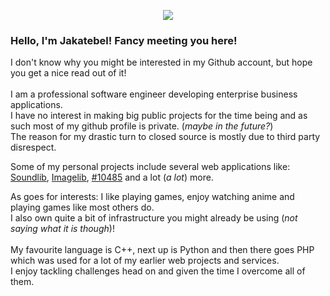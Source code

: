<p align="center">
  <a href="https://jkbgl.net/" title="Visit the JKBGL NETWORK Website."><img src="https://img.jkbgl.net/i/IVP629153ACEB241.png"></a>

  ### Hello, I'm Jakatebel! Fancy meeting you here!
  I don't know why you might be interested in my Github account, but hope you get a nice read out of it!<br><br>
  I am a professional software engineer developing enterprise business applications.<br>
  I have no interest in making big public projects for the time being and as such most of my github profile is private. (*maybe in the future?*)<br>
  The reason for my drastic turn to closed source is mostly due to third party disrespect.<br>

  Some of my personal projects include several web applications like:<br>
  [Soundlib](https://soundlib.jkbgl.net), [Imagelib](https://img.jkbgl.net), [#10485](https://osu.jkbgl.net) and a lot (*a lot*) more.<br>

  As goes for interests: I like playing games, enjoy watching anime and playing games like most others do.<br>
  I also own quite a bit of infrastructure you might already be using (*not saying what it is though*)!<br><br>
  My favourite language is C++, next up is Python and then there goes PHP which was used for a lot of my earlier web projects and services.<br>
  I enjoy tackling challenges head on and given the time I overcome all of them.<br>
</p>

<!--
## Project Descriptions:

### Soundlib
Soundlib is a Music Archiving / Sharing platform (and of course that was not it's original intention at first..)
At first it was supposed to be a sort of copy of Soundcloud, and has since kind of become its own thing as
it was part of a dare I did around 2019 to try immitating big services like YouTube, Twitch, Soundcloud, Spotify, Amazon and others.
It was 5th in that series and right before it was the Imagelib (*more on that below!*)<br>
As the Soundlib contains material of questinable usage permissions I will go on record and say that I don't condone piracy *if you have the resources* and I don't support usage of copyright for malicious purposes (and as such I am not putting ads anywhere around my *"sensitive"* plaforms.)
Soundlib is primarily for archiving and trying to spread obscure music that is difficult to obtain around.

### Imagelib
Imagelib is an image sharing service much like imgur or whatever lightshot did back in the day.
It allows uploading images without an account for usage across forum threads and where image hosting is needed.
It was part 4 of the grand collection of my *"personal internet of things"* collection.

### #10,485
What a weird name you might say? - You have been understood.
10485 is a game server for the popular rythm game osu! It runs on a custom software named snowfox using the latest of python 3.10
As people who might have mentioned after taking a look around, I am a big fan of foxes! >///<

### mpp
MPP or Mania Performance Popper is an attempt of mine to write a fast performance and game difficulty calculating program for a gamemode of osu! called osu!mania (a gamemode which includes piano tiles or guitar hero-like gameplay)
It features usage of C++17 and 20 features, a lot of crazy optimizations and it's blazing fast speed enables it to process charts more than 14k lines long in 1.8ms!
I'm quite proud of it though more improvements could be made with it..
-->


